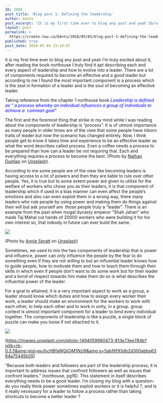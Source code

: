 ```yaml
---
ID: 2000
post_title: 'Blog post 1: Defining the leadership'
author: bantu
post_excerpt: 'It is my first time ever to blog any post and yeah I&rsquo;m truly excited about it, after reading the &hellip; <a href="https://create.twu.ca/b4ntu/2018/05/05/blog-post-1-defining-the-leadership/"><span>Continue reading &gt;<span>Blog post 1: Defining the leadership</span></span></a>'
layout: post
permalink: >
  https://create.twu.ca/b4ntu/2018/05/05/blog-post-1-defining-the-leadership/
published: true
post_date: 2018-05-04 23:10:07
---
```

It is my first time ever to blog any post and yeah I&#8217;m truly excited about it, after reading the book northouse I truly find it apt describing each and every aspect of leadership and how to evolve into a leader. There are a lot of components required to become an effective and a good leader but according to me I found the most important component is a process which is the zest in formation of a leader and is the soul of becoming an effective leader.

Taking reference from the chapter 1 northouse book <em><span style="color: #0000ff">Leadership is defined as &#8221; a process whereby an individual influences a group of individuals to achieve a </span></em> <span style="color: #0000ff"><em>comman goal&#8221;</em></span>

The first and the foremost thing that strike in my mind while I was reading about the components of leadership is &#8220;process&#8221;. It is of utmost importance as many people in older times are of the view that some people have inborn traits of leader but now the scenario has changed entirely. Now, I think people get to know it takes time and experience to be an effective leader as what the word describes called process. Even a coffee needs a process to be prepared than how can a leader be not requiring that. Each and everything requires a process to become the best. (Photo by <a href="https://unsplash.com/photos/-2ss86q92KE?utm_source=unsplash&amp;utm_medium=referral&amp;utm_content=creditCopyText">Nathan Dumlao</a> on <a href="https://unsplash.com/?utm_source=unsplash&amp;utm_medium=referral&amp;utm_content=creditCopyText">Unsplash</a>).

According to me some people are of the view like becoming leaders is having access to a lot of powers and then they are liable to rule over other people. Yes, it is true but to some extent power are given to utilize for the welfare of workers who chose you as their leaders, it is that component of leadership which if used in a bias manner can even affect the people&#8217;s emotions and also can even exploit them in a wrong way, there many leaders who rule people by using power and making them do things against their will but ask yourself are  those people truly a &#8220;leader&#8221;. There is an example from the past when mugal dynasty emperor &#8220;Shah Jahan&#8221; who made Taj Mahal cut hands of 20000 workers who were building it for his own interest so, that nobody in future can ever build the same.

<img src="https://images.unsplash.com/photo-1523428461295-92770e70d7ae?ixlib=rb-0.3.5&amp;q=80&amp;fm=jpg&amp;crop=entropy&amp;cs=tinysrgb&amp;w=400&amp;fit=max&amp;ixid=eyJhcHBfaWQiOjM1Nzl9&amp;s=327436e6cc4540daaf34a9659adedc6c" />

(Photo by <a href="https://unsplash.com/photos/75gcu08p9TY?utm_source=unsplash&amp;utm_medium=referral&amp;utm_content=creditCopyText">Annie Spratt</a> on <a href="https://unsplash.com/?utm_source=unsplash&amp;utm_medium=referral&amp;utm_content=creditCopyText">Unsplash</a>)

Sometimes, we used to mix the two components of leadership that is power and influence, power can only influence the people by the fear to do something even if they are not willing to but an influential leader knows how to guide people, how to motivate them and how to teach them through their skills in which even if people don&#8217;t want to do some work but for their leader and a bond of respect towards him make them do so is what describes the influential power of the leader.

For a goal to attained, it is a very important aspect to work as a group, a leader should know which duties and how to assign every worker their work, a leader should make an environment for the workers to work with each other, to help each other and to work in unity, in a group. group context is utmost important component for a leader to bind every individual together. The components of leadership is like a puzzle, a single block of puzzle can make you loose if not attached to it.

<img src="https://images.unsplash.com/photo-1494059980473-813e73ee784b?ixlib=rb-0.3.5&amp;q=80&amp;fm=jpg&amp;crop=entropy&amp;cs=tinysrgb&amp;w=400&amp;fit=max&amp;ixid=eyJhcHBfaWQiOjM1Nzl9&amp;s=00e0fbf0313e31bd8c22f7b2e6dca5e1" />

(https://images.unsplash.com/photo-1494059980473-813e73ee784b?ixlib=rb-0.3.5&amp;ixid=eyJhcHBfaWQiOjM1Nzl9&amp;s=5abf6f93db2d300abba6364a75445b05)

&#8220;Because both leaders and followers are part of the leadership process, it is<br />
important to address issues that confront followers as well as issues that<br />
confront leaders.&#8221; (northouse, pg16). This statement in itself describes everything needs to be a good leader. I&#8217;m closing my blog with a question-do you really think power sometimes exploit workers or it is helpful ?, and Is it really necessary for a leader to follow a process rather than taking shortcuts to become a better leader ?

&nbsp;